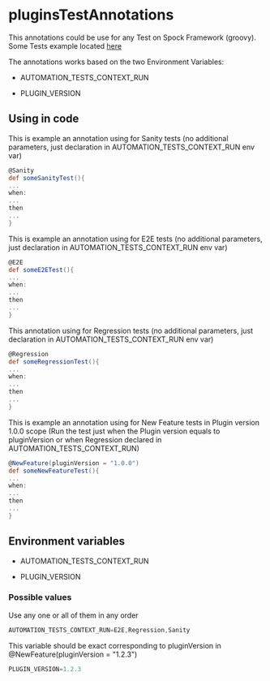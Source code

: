 # pluginsTestAnnotations
This annotations could be use for any Test on Spock Framework (groovy).
Some Tests example located
[here](https://github.com/Pavel-Vovk/pluginsTestAnnotations/blob/master/src/test/groovy/com/electriccloud/plugins/annotations/TestAnnotation.groovy)

The annotations works based on the two Environment Variables:

- AUTOMATION_TESTS_CONTEXT_RUN

- PLUGIN_VERSION
## Using in code
This is example an annotation using for Sanity tests (no additional parameters, just declaration in AUTOMATION_TESTS_CONTEXT_RUN env var)
```Groovy
@Sanity
def someSanityTest(){
...
when:
...
then
...
}
```
This is example an annotation using for E2E tests (no additional parameters, just declaration in AUTOMATION_TESTS_CONTEXT_RUN env var)
```Groovy
@E2E
def someE2ETest(){
...
when:
...
then
...
}
```
This annotation using for Regression tests (no additional parameters, just declaration in AUTOMATION_TESTS_CONTEXT_RUN env var)
```Groovy
@Regression
def someRegressionTest(){
...
when:
...
then
...
}
```
This is example an annotation using for New Feature tests in Plugin version 1.0.0 scope (Run the test just when the Plugin version equals to pluginVersion or when Regression declared in AUTOMATION_TESTS_CONTEXT_RUN)
```Groovy
@NewFeature(pluginVersion = "1.0.0")
def someNewFeatureTest(){
...
when:
...
then
...
}
```
## Environment variables

- AUTOMATION_TESTS_CONTEXT_RUN

- PLUGIN_VERSION

### Possible values
Use any one or all of them in any order
```Groovy
AUTOMATION_TESTS_CONTEXT_RUN=E2E,Regression,Sanity
```
This variable should be exact corresponding to pluginVersion in @NewFeature(pluginVersion = "1.2.3")
```Groovy
PLUGIN_VERSION=1.2.3
```